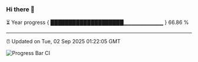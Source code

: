 ### Hi there 👋

⏳ Year progress { ████████████████████▁▁▁▁▁▁▁▁▁▁ } 66.86 %

---

⏰ Updated on Tue, 02 Sep 2025 01:22:05 GMT

![Progress Bar CI](https://github.com/JuvenileQ/Progress-Bar-CI/workflows/main/badge.svg)
